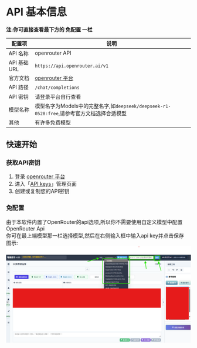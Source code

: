 # API 基本信息

**注:你可直接查看最下方的 免配置 一栏**

|配置项|说明|
|--|--|
|API 名称|openrouter API|
|API 基础 URL|`https://api.openrouter.ai/v1`|
|官方文档|[openrouter 平台](https://openrouter.ai/)|
|API 路径|`/chat/completions`|
|API 密钥|请登录平台自行查看|
|模型名称|模型名字为Models中的完整名字,如`deepseek/deepseek-r1-0528:free`,请参考官方文档选择合适模型|
|其他|有许多免费模型|

## 快速开始

### 获取API密钥

1. 登录 [openrouter 平台](https://platform.openrouter.ai/)
2. 进入「[API keys](https://openrouter.ai/settings/keys)」管理页面
3. 创建或复制您的API密钥

### 免配置

由于本软件内置了OpenRouter的api选项,所以你不需要使用自定义模型中配置OpenRouter Api  
你可在最上端模型那一栏选择模型,然后在右侧输入框中输入api key并点击保存  
图示:
![图示](../../public/ortips.png)